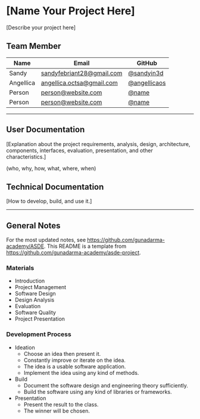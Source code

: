 # [Name Your Project Here]

[Describe your project here]

## Team Member

| Name      | Email              | GitHub |
|-----------|--------------------|--------|
| Sandy     | sandyfebriant28@gmail.com | [@sandyin3d](https://github.com/sandyin3d)
| Angellica | angellica.octsa@gmail.com | [@angellicaos](https://github.com/angellicaos)
| Person    | person@website.com | [@name](https://github.com/name)
| Person    | person@website.com | [@name](https://github.com/name)

--------------------------------------------------

## User Documentation

[Explanation about the project requirements, analysis, design, architecture, components, interfaces, evaluation, presentation, and other characteristics.]

(who, why, how, what, where, when)

## Technical Documentation

[How to develop, build, and use it.]

--------------------------------------------------

## General Notes

For the most updated notes, see <https://github.com/gunadarma-academy/ASDE>. This README is a template from <https://github.com/gunadarma-academy/asde-project>.

### Materials

+ Introduction
+ Project Management
+ Software Design
+ Design Analysis
+ Evaluation
+ Software Quality
+ Project Presentation

### Development Process

+ Ideation
  + Choose an idea then present it.
  + Constantly improve or iterate on the idea.
  + The idea is a usable software application.
  + Implement the idea using any kind of methods.
+ Build
  + Document the software design and engineering theory sufficiently.
  + Build the software using any kind of libraries or frameworks.
+ Presentation
  + Present the result to the class.
  + The winner will be chosen.
